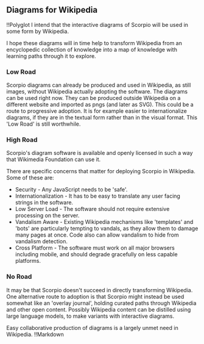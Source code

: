## Diagrams for Wikipedia
!!Polyglot
I intend that the interactive diagrams of Scorpio will be used in some form by Wikipedia.

I hope these diagrams will in time help to transform Wikipedia from an encyclopedic collection of knowledge into a map of knowledge with learning paths through it to explore.

### Low Road
Scorpio diagrams can already be produced and used in Wikipedia, as still images, without Wikipedia actually adopting the software.  The diagrams can be used right now.  They can be produced outside Wikipedia on a different website and imported as pngs (and later as SVG). This could be a route to progressive adoption.  It is for example easier to internationalize diagrams, if they are in the textual form rather than in the visual format. This 'Low Road' is still worthwhile.

### High Road
Scorpio's diagram software is available and openly licensed in such a way that Wikimedia Foundation can use it.  

There are specific concerns that matter for deploying Scorpio in Wikipedia.  Some of these are:
* Security - Any JavaScript needs to be 'safe'.
* Internationalization - It has to be easy to translate any user facing strings in the software.
* Low Server Load - The software should not require extensive processing on the server.
* Vandalism Aware - Existing Wikipedia mechanisms like 'templates' and 'bots' are particularly tempting to vandals, as they allow them to damage many pages at once.  Code also can allow vandalism to hide from vandalism detection.
* Cross Platform - The software must work on all major browsers including mobile, and should degrade gracefully on less capable platforms.

### No Road
It may be that Scorpio doesn't succeed in directly transforming Wikipedia.  One alternative route to adoption is that Scorpio might instead be used somewhat like an 'overlay journal', holding curated paths through Wikipedia and other open content. Possibly Wikipedia content can be distilled using large language models, to make variants with interactive diagrams.

Easy collaborative production of diagrams is a largely unmet need in Wikipedia.
!!Markdown
